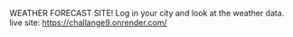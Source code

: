 WEATHER FORECAST SITE!
Log in your city and look at the weather data.
live site: https://challange9.onrender.com/
